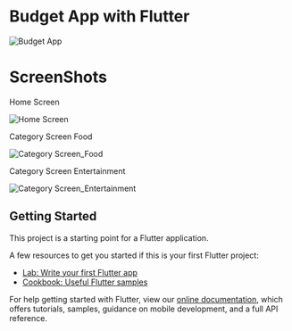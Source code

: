 # Budget App with Flutter
![Budget App](https://user-images.githubusercontent.com/78031893/138901584-b1adbca6-2650-4d95-8c35-c1932454bd03.gif)


# ScreenShots

Home Screen

![Home Screen](https://user-images.githubusercontent.com/78031893/138902159-f014082c-fc7c-420b-8c8c-d6368f9729fd.jpg)


Category Screen Food

![Category Screen_Food](https://user-images.githubusercontent.com/78031893/138902302-14f96d3e-766a-4ad4-8827-d3730473ab81.jpg)



Category Screen Entertainment


![Category Screen_Entertainment](https://user-images.githubusercontent.com/78031893/138902669-aa0b46b1-bc95-4bbc-a4db-678d9e99bd24.jpg)

## Getting Started

This project is a starting point for a Flutter application.

A few resources to get you started if this is your first Flutter project:

- [Lab: Write your first Flutter app](https://flutter.dev/docs/get-started/codelab)
- [Cookbook: Useful Flutter samples](https://flutter.dev/docs/cookbook)

For help getting started with Flutter, view our
[online documentation](https://flutter.dev/docs), which offers tutorials,
samples, guidance on mobile development, and a full API reference.
